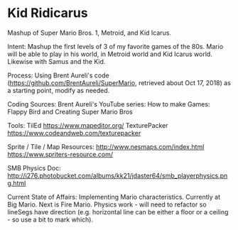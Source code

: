# Kid Ridicarus
Mashup of Super Mario Bros. 1, Metroid, and Kid Icarus.

Intent:
  Mashup the first levels of 3 of my favorite games of the 80s.
  Mario will be able to play in his world, in Metroid world and Kid Icarus world. Likewise with Samus and the Kid.

Process:
  Using Brent Aureli's code (https://github.com/BrentAureli/SuperMario, retrieved about Oct 17, 2018) as a starting point, modify as needed.

Coding Sources:
  Brent Aureli's YouTube series:
    How to make Games: Flappy Bird
      and
    Creating Super Mario Bros

Tools:
  TilEd
    https://www.mapeditor.org/
  TexturePacker
    https://www.codeandweb.com/texturepacker

Sprite / Tile / Map Resources:
  http://www.nesmaps.com/index.html
  https://www.spriters-resource.com/

SMB Physics Doc:
  http://i276.photobucket.com/albums/kk21/jdaster64/smb_playerphysics.png.html

Current State of Affairs:
  Implementing Mario characteristics. Currently at Big Mario. Next is Fire Mario.
  Physics work - will need to refactor so lineSegs have direction (e.g. horizontal line can be either a floor or a ceiling - so use a bit to mark which).
